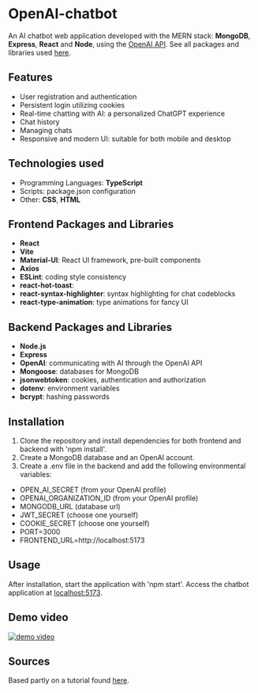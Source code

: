 # OpenAI-chatbot

An AI chatbot web application developed with the MERN stack: **MongoDB**, **Express**, **React** and **Node**, using the [OpenAI API](https://openai.com/blog/openai-api). See all packages and libraries used [here](#Frontend-Packages-and-Libraries).

## Features

- User registration and authentication
- Persistent login utilizing cookies
- Real-time chatting with AI: a personalized ChatGPT experience
- Chat history
- Managing chats
- Responsive and modern UI: suitable for both mobile and desktop

## Technologies used

- Programming Languages: **TypeScript**
- Scripts: package.json configuration 
- Other: **CSS**, **HTML**

## Frontend Packages and Libraries

- **React**
- **Vite**
- **Material-UI**: React UI framework, pre-built components
- **Axios**
- **ESLint**: coding style consistency
- **react-hot-toast**: 
- **react-syntax-highlighter**: syntax highlighting for chat codeblocks
- **react-type-animation**: type animations for fancy UI

## Backend Packages and Libraries
- **Node.js**
- **Express**
- **OpenAI**: communicating with AI through the OpenAI API
- **Mongoose**: databases for MongoDB
- **jsonwebtoken**: cookies, authentication and authorization
- **dotenv**: environment variables
- **bcrypt**: hashing passwords

## Installation

1. Clone the repository and install dependencies for both frontend and backend with 'npm install'.
2. Create a MongoDB database and an OpenAI account. 
3. Create a .env file in the backend and add the following environmental variables:
  - OPEN_AI_SECRET (from your OpenAI profile)
  - OPENAI_ORGANIZATION_ID (from your OpenAI profile)
  - MONGODB_URL (database url)
  - JWT_SECRET (choose one yourself)
  - COOKIE_SECRET (choose one yourself)
  - PORT=3000
  - FRONTEND_URL=http://localhost:5173

## Usage

After installation, start the application with 'npm start'.
Access the chatbot application at [localhost:5173](http://localhost:5173).

## Demo video
[![demo video](https://img.youtube.com/vi/oxvraVbuVjw/0.jpg)](https://www.youtube.com/watch?v=oxvraVbuVjw)

## Sources

Based partly on a tutorial found [here](https://www.youtube.com/watch?v=wrHTcjSZQ1Y).